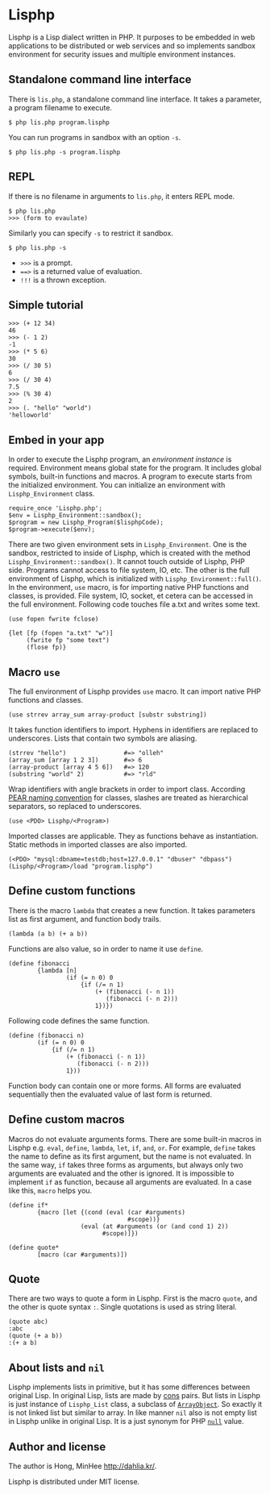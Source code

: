Lisphp
======

Lisphp is a Lisp dialect written in PHP. It purposes to be embedded in web
applications to be distributed or web services and so implements sandbox
environment for security issues and multiple environment instances.


Standalone command line interface
---------------------------------

There is `lis.php`, a standalone command line interface. It takes a parameter,
a program filename to execute.

    $ php lis.php program.lisphp

You can run programs in sandbox with an option `-s`.

    $ php lis.php -s program.lisphp


REPL
----

If there is no filename in arguments to `lis.php`, it enters REPL mode.

    $ php lis.php
    >>> (form to evaulate)

Similarly you can specify `-s` to restrict it sandbox.

    $ php lis.php -s

 - `>>>` is a prompt.
 - `==>` is a returned value of evaluation.
 - `!!!` is a thrown exception.


Simple tutorial
---------------

    >>> (+ 12 34)
    46
    >>> (- 1 2)
    -1
    >>> (* 5 6)
    30
    >>> (/ 30 5)
    6
    >>> (/ 30 4)
    7.5
    >>> (% 30 4)
    2
    >>> (. "hello" "world")
    'helloworld' 


Embed in your app
-----------------

In order to execute the Lisphp program, an _environment instance_ is required.
Environment means global state for the program. It includes global symbols,
built-in functions and macros. A program to execute starts from the initialized
environment. You can initialize an environment with `Lisphp_Environment` class.

    require_once 'Lisphp.php';
    $env = Lisphp_Environment::sandbox();
    $program = new Lisphp_Program($lisphpCode);
    $program->execute($env);

There are two given environment sets in `Lisphp_Environment`. One is the
sandbox, restricted to inside of Lisphp, which is created with the method
`Lisphp_Environment::sandbox()`. It cannot touch outside of Lisphp, PHP side.
Programs cannot access to file system, IO, etc. The other is the full
environment of Lisphp, which is initialized with `Lisphp_Environment::full()`.
In the environment, `use` macro, is for importing native PHP functions and
classes, is provided. File system, IO, socket, et cetera can be accessed in
the full environment. Following code touches file a.txt and writes some text.

    (use fopen fwrite fclose)

    {let [fp (fopen "a.txt" "w")]
         (fwrite fp "some text")
         (flose fp)}


Macro `use`
-----------

The full environment of Lisphp provides `use` macro. It can import native
PHP functions and classes.

    (use strrev array_sum array-product [substr substring])

It takes function identifiers to import. Hyphens in identifiers are replaced to
underscores. Lists that contain two symbols are aliasing.

    (strrev "hello")                #=> "olleh"
    (array_sum [array 1 2 3])       #=> 6
    (array-product [array 4 5 6])   #=> 120
    (substring "world" 2)           #=> "rld"

Wrap identifiers with angle brackets in order to import class. According
[PEAR naming convention][1] for classes, slashes are treated as hierarchical
separators, so replaced to underscores.

    (use <PDO> Lisphp/<Program>)

Imported classes are applicable. They as functions behave as instantiation.
Static methods in imported classes are also imported.

    (<PDO> "mysql:dbname=testdb;host=127.0.0.1" "dbuser" "dbpass")
    (Lisphp/<Program>/load "program.lisphp")

 [1]: http://pear.php.net/manual/en/standards.naming.php


Define custom functions
-----------------------

There is the macro `lambda` that creates a new function. It takes parameters
list as first argument, and function body trails.

    (lambda (a b) (+ a b))

Functions are also value, so in order to name it use `define`.

    (define fibonacci
            {lambda [n]
                    (if (= n 0) 0
                        {if (/= n 1)
                            (+ (fibonacci (- n 1))
                               (fibonacci (- n 2)))
                            1})})

Following code defines the same function.

    (define (fibonacci n)
            (if (= n 0) 0
                {if (/= n 1)
                    (+ (fibonacci (- n 1))
                       (fibonacci (- n 2)))
                    1}))

Function body can contain one or more forms. All forms are evaluated
sequentially then the evaluated value of last form is returned.


Define custom macros
--------------------

Macros do not evaluate arguments forms. There are some built-in macros in
Lisphp e.g. `eval`, `define`, `lambda`, `let`, `if`, `and`, `or`. For example,
`define` takes the name to define as its first argument, but the name is not
evaluated. In the same way, `if` takes three forms as arguments, but always
only two arguments are evaluated and the other is ignored. It is impossible
to implement `if` as function, because all arguments are evaluated. In a case
like this, `macro` helps you.

    (define if*
            {macro [let {(cond (eval (car #arguments)
                                     #scope))}
                        (eval (at #arguments (or (and cond 1) 2))
                              #scope)]})

    (define quote*
            [macro (car #arguments)])


Quote
-----

There are two ways to quote a form in Lisphp. First is the macro `quote`, and
the other is quote syntax `:`. Single quotations is used as string literal.

    (quote abc)
    :abc
    (quote (+ a b))
    :(+ a b)


About lists and `nil`
---------------------

Lisphp implements lists in primitive, but it has some differences between
original Lisp. In original Lisp, lists are made by [cons][] pairs. But lists in
Lisphp is just instance of `Lisphp_List` class, a subclass of
[`ArrayObject`][arrayobject]. So exactly it is not linked list but similar to
array. In like manner `nil` also is not empty list in Lisphp unlike in original
Lisp. It is a just synonym for PHP [`null`][null] value.


 [cons]: http://en.wikipedia.org/wiki/Cons
 [arrayobject]: http://php.net/manual/en/class.arrayobject.php
 [null]: http://php.net/manual/en/language.types.null.php


Author and license
------------------

The author is Hong, MinHee <http://dahlia.kr/>.

Lisphp is distributed under MIT license.

